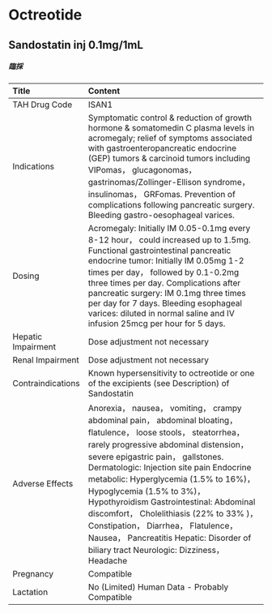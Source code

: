 # Octreotide

## Sandostatin inj 0.1mg/1mL

##### 臨採

| Title              | Content                                                                                                                                                                                                                                                                                                                                                                                                                                                                                                                                       |
|:-------------------|:----------------------------------------------------------------------------------------------------------------------------------------------------------------------------------------------------------------------------------------------------------------------------------------------------------------------------------------------------------------------------------------------------------------------------------------------------------------------------------------------------------------------------------------------|
| TAH Drug Code      | ISAN1                                                                                                                                                                                                                                                                                                                                                                                                                                                                                                                                         |
| Indications        | Symptomatic control & reduction of growth hormone & somatomedin C plasma levels in acromegaly; relief of symptoms associated with gastroenteropancreatic endocrine (GEP) tumors & carcinoid tumors including VIPomas， glucagonomas， gastrinomas/Zollinger-Ellison syndrome， insulinomas， GRFomas. Prevention of complications following pancreatic surgery. Bleeding gastro-oesophageal varices.                                                                                                                                          |
| Dosing             | Acromegaly: Initially IM 0.05-0.1mg every 8-12 hour， could increased up to 1.5mg. Functional gastrointestinal pancreatic endocrine tumor: Initially IM 0.05mg 1-2 times per day， followed by 0.1-0.2mg three times per day. Complications after pancreatic surgery: IM 0.1mg three times per day for 7 days. Bleeding esophageal varices: diluted in normal saline and IV infusion 25mcg per hour for 5 days.                                                                                                                               |
| Hepatic Impairment | Dose adjustment not necessary                                                                                                                                                                                                                                                                                                                                                                                                                                                                                                                 |
| Renal Impairment   | Dose adjustment not necessary                                                                                                                                                                                                                                                                                                                                                                                                                                                                                                                 |
| Contraindications  | Known hypersensitivity to octreotide or one of the excipients (see Description) of Sandostatin                                                                                                                                                                                                                                                                                                                                                                                                                                                |
| Adverse Effects    | Anorexia， nausea， vomiting， crampy abdominal pain， abdominal bloating， flatulence， loose stools， steatorrhea， rarely progressive abdominal distension， severe epigastric pain， gallstones. Dermatologic: Injection site pain Endocrine metabolic: Hyperglycemia (1.5% to 16%)， Hypoglycemia (1.5% to 3%)， Hypothyroidism Gastrointestinal: Abdominal discomfort， Cholelithiasis (22% to 33% )， Constipation， Diarrhea， Flatulence， Nausea， Pancreatitis Hepatic: Disorder of biliary tract Neurologic: Dizziness， Headache |
| Pregnancy          | Compatible                                                                                                                                                                                                                                                                                                                                                                                                                                                                                                                                    |
| Lactation          | No (Limited) Human Data - Probably Compatible                                                                                                                                                                                                                                                                                                                                                                                                                                                                                                 |

